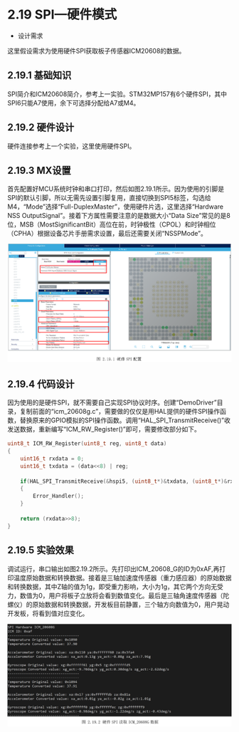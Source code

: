 # 2.19 SPI—硬件模式

* 设计需求

这里假设需求为使用硬件SPI获取板子传感器ICM20608的数据。

## 2.19.1 基础知识

SPI简介和ICM20608简介，参考上一实验。STM32MP157有6个硬件SPI，其中SPI6只能A7使用，余下可选择分配给A7或M4。

## 2.19.2 硬件设计

硬件连接参考上一个实验，这里使用硬件SPI。

## 2.19.3 MX设置

首先配置好MCU系统时钟和串口打印，然后如图2.19.1所示。因为使用的引脚是SPI的默认引脚，所以无需先设置引脚复用，直接切换到SPI5标签，勾选给M4，“Mode”选择“Full-DuplexMaster”，使用硬件片选，这里选择“Hardware NSS OutputSignal”。接着下方属性需要注意的是数据大小“Data Size”常见的是8位，MSB（MostSignificantBit）高位在前，时钟极性（CPOL）和时钟相位（CPHA）根据设备芯片手册需求设置，最后还需要关闭“NSSPMode”。

![](100ASK_STM32MP157_M4_UserMnual_V1.1.1_image164.png)

## 2.19.4 代码设计

因为使用的是硬件SPI，就不需要自己实现SPI协议时序。创建“DemoDriver”目录，复制前面的“icm_20608g.c”，需要做的仅仅是用HAL提供的硬件SPI操作函数，替换原来的GPIO模拟的SPI操作函数。调用“HAL_SPI_TransmitReceive()”收发送数据，重新编写“ICM_RW_Register()”即可，需要修改部分如下。

```c
uint8_t ICM_RW_Register(uint8_t reg, uint8_t data)
{
    uint16_t rxdata = 0;
    uint16_t txdata = (data<<8) | reg;

    if(HAL_SPI_TransmitReceive(&hspi5, (uint8_t*)&txdata, (uint8_t*)&rxdata, sizeof(rxdata), 300) != HAL_OK)
    {
        Error_Handler();
    }

    return (rxdata>>8);
}

```



## 2.19.5 实验效果

调试运行，串口输出如图2.19.2所示。先打印出ICM_20608_G的ID为0xAF,再打印温度原始数据和转换数据。接着是三轴加速度传感器（重力感应器）的原始数据和转换数据，其中Z轴的值为1g，即受重力影响，大小为1g，其它两个方向无受力，数值为0，用户将板子立放将会看到数值变化。最后是三轴角速度传感器（陀螺仪）的原始数据和转换数据，开发板目前静置，三个轴方向数值为0，用户晃动开发板，将看到值对应变化。

![](100ASK_STM32MP157_M4_UserMnual_V1.1.1_image165.png)

